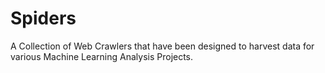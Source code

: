 # Spiders
A Collection of Web Crawlers that have been designed to harvest data for various Machine Learning Analysis Projects.

